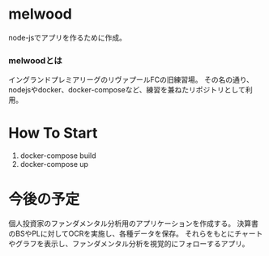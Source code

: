 # melwood
node-jsでアプリを作るために作成。

### melwoodとは
イングランドプレミアリーグのリヴァプールFCの旧練習場。
その名の通り、nodejsやdocker、docker-composeなど、練習を兼ねたリポジトリとして利用。

# How To Start
1. docker-compose build
2. docker-compose up

# 今後の予定
個人投資家のファンダメンタル分析用のアプリケーションを作成する。
決算書のBSやPLに対してOCRを実施し、各種データを保存。
それらをもとにチャートやグラフを表示し、ファンダメンタル分析を視覚的にフォローするアプリ。

